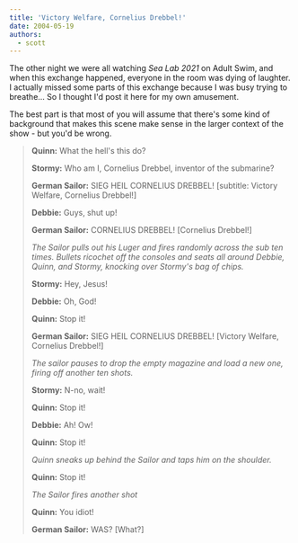 ```yaml
---
title: 'Victory Welfare, Cornelius Drebbel!'
date: 2004-05-19
authors:
  - scott
---
```


The other night we were all watching _Sea Lab 2021_ on Adult Swim, and when this exchange happened, everyone in the room was dying of laughter. I actually missed some parts of this exchange because I was busy trying to breathe... So I thought I'd post it here for my own amusement.

The best part is that most of you will assume that there's some kind of background that makes this scene make sense in the larger context of the show - but you'd be wrong.

> **Quinn:** What the hell's this do?
>
> **Stormy:** Who am I, Cornelius Drebbel, inventor of the submarine?
>
> **German Sailor:** SIEG HEIL CORNELIUS DREBBEL! \[subtitle: Victory Welfare, Cornelius Drebbel!\]
>
> **Debbie:** Guys, shut up!
>
> **German Sailor:** CORNELIUS DREBBEL! \[Cornelius Drebbel!\]
>
> _The Sailor pulls out his Luger and fires randomly across the sub ten times. Bullets ricochet off the consoles and seats all around Debbie, Quinn, and Stormy, knocking over Stormy's bag of chips._
>
> **Stormy:** Hey, Jesus!
>
> **Debbie:** Oh, God!
>
> **Quinn:** Stop it!
>
> **German Sailor:** SIEG HEIL CORNELIUS DREBBEL! \[Victory Welfare, Cornelius Drebbel!\]
>
> _The sailor pauses to drop the empty magazine and load a new one, firing off another ten shots._
>
> **Stormy:** N-no, wait!
>
> **Quinn:** Stop it!
>
> **Debbie:** Ah! Ow!
>
> **Quinn:** Stop it!
>
> _Quinn sneaks up behind the Sailor and taps him on the shoulder._
>
> **Quinn:** Stop it!
>
> _The Sailor fires another shot_
>
> **Quinn:** You idiot!
>
> **German Sailor:** WAS? \[What?\]
